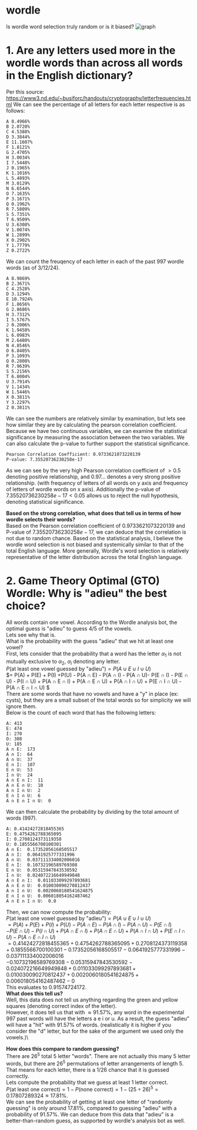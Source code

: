 # wordle
Is wordle word selection truly random or is it biased?
![graph](https://i.imgur.com/h1HDE3A.png)

# 1. Are any letters used more in the wordle words than across all words in the English dictionary?
Per this source: https://www3.nd.edu/~busiforc/handouts/cryptography/letterfrequencies.html
We can see the percentage of all letters for each letter respective is as follows:
```
A 8.4966%
B 2.0720%
C 4.5388%
D 3.3844%
E 11.1607%
F 1.8121%
G 2.4705%
H 3.0034%
I 7.5448%
J 0.1965%
K 1.1016%
L 5.4893%
M 3.0129%
N 6.6544%
O 7.1635%
P 3.1671%
Q 0.1962%
R 7.5809%
S 5.7351%
T 6.9509%
U 3.6308%
V 1.0074%
W 1.2899%
X 0.2902%
Y 1.7779%
Z 0.2722%
```
We can count the freuqency of each letter in each of the past 997 wordle words (as of 3/12/24).
```
A 8.9869%
B 2.3671%
C 4.2528%
D 3.1294%
E 10.7924%
F 1.8656%
G 2.8686%
H 3.7312%
I 5.5767%
J 0.2006%
K 1.9458%
L 6.0983%
M 2.6480%
N 4.8546%
O 6.8405%
P 3.1093%
Q 0.2808%
R 7.9639%
S 5.2156%
T 6.8004%
U 3.7914%
V 1.1434%
W 1.5446%
X 0.3811%
Y 3.2297%
Z 0.3811%
```

We can see the numbers are relatively similar by examination, but lets see how similar they are by calculating the pearson correlation coefficient. Because we have two continuous variables, we can examine the statistical significance by measuring the association between the two variables. We can also calculate the p-value to further support the statistical significance.
```
Pearson Correlation Coefficient: 0.9733621073220139
P-value: 7.35520736230258e-17
```
As we can see by the very high Pearson correlation coefficient of $>0.5$ denoting positive relationship, and $0.97...$ denotes a very strong positive relationship. (with frequency of letters of all words on y axis and frequency of letters of wordle words on x axis). Additionally the p-value of $7.35520736230258e-17 < 0.05$ allows us to reject the null hypothesis, denoting statistical significance.

**Based on the strong correlation, what does that tell us in terms of how wordle selects their words?**\
Based on the Pearson correlation coefficient of $0.9733621073220139$ and P-value of $7.35520736230258e-17$, we can deduce that the correlation is not due to random chance. Based on the statistical analysis, I believe the wordle word selection is not biased and systemically similar to that of the total English language. More generally, Wordle's word selection is relatively representative of the letter distribution across the total English language. 

# 2. Game Theory Optimal (GTO) Wordle: Why is "adieu" the best choice?
All words contain one vowel. According to the Wordle analysis bot, the optimal guess is "adieu" to guess $4/5$ of the vowels. \
Lets see why that is. \
What is the probability with the guess "adieu" that we hit at least one vowel?\
First, lets consider that the probability that a word has the letter $\alpha_1$ is not mutually exclusive to $\alpha_2$, $\alpha_i$ denoting any letter.\
$P(\text{at least one vowel guessed by "adieu"}) = P (A ∪ E ∪ I ∪ U)$ \
$= P(A) + P(E) + P(I) +P(U) - P(A ∩ E) - P(A ∩ I) - P(A ∩ U)- P(E ∩ I) - P(E ∩ U) - P(I ∩ U) + P(A ∩ E ∩ I) + P(A ∩ E ∩ U) + P(A ∩ I ∩ U) + P(E ∩ I ∩ U) - P(A ∩ E ∩ I ∩ U) $\
There are some words that have no vowels and have a "y" in place (ex: cysts), but they are a small subset of the total words so for simplicity we will ignore them.\
Below is the count of each word that has the following letters:
```
A: 413
E: 474
I: 270
O: 308
U: 185
A ∩ E:  173
A ∩ I:  64
A ∩ U:  37
E ∩ I:  107
E ∩ U:  53
I ∩ U:  24
A ∩ E ∩ I:  11
A ∩ E ∩ U:  10
A ∩ I ∩ U:  2
E ∩ I ∩ U:  6
A ∩ E ∩ I ∩ U:  0
```
We can then calculate the probability by dividing by the total amount of words (997).
```
A: 0.41424272818455365
E: 0.4754262788365095
I: 0.2708124373119358
U: 0.1855566700100301
A ∩ E:  0.17352056168505517
A ∩ I:  0.0641925777331996
A ∩ U:  0.037111334002006016
E ∩ I:  0.10732196589769308
E ∩ U:  0.05315947843530592
I ∩ U:  0.024072216649949848
A ∩ E ∩ I:  0.011033099297893681
A ∩ E ∩ U:  0.010030090270812437
A ∩ I ∩ U:  0.0020060180541624875
E ∩ I ∩ U:  0.006018054162487462
A ∩ E ∩ I ∩ U:  0.0
```
Then, we can now compute the probability: \
$P(\text{at least one vowel guessed by "adieu"}) = P (A ∪ E ∪ I ∪ U)$ \
$= P(A) + P(E) + P(I) +P(U) - P(A ∩ E) - P(A ∩ I) - P(A ∩ U)- P(E ∩ I)$\
$- P(E ∩ U) - P(I ∩ U) + P(A ∩ E ∩ I) + P(A ∩ E ∩ U) + P(A ∩ I ∩ U) + P(E ∩ I ∩ U) - P(A ∩ E ∩ I ∩ U)$\
$=0.41424272818455365+0.4754262788365095+0.2708124373119358+0.1855566700100301-0.17352056168505517-0.0641925777331996-0.037111334002006016$\
$-0.10732196589769308-0.05315947843530592-0.024072216649949848+0.011033099297893681+0.010030090270812437+0.0020060180541624875+0.006018054162487462-0$\
This evaluates to $0.91574724172$.\
**What does this tell us?** \
Well, this data does not tell us anything regarding the green and yellow squares (denoting correct index of the letter). \
However, it does tell us that with $\approx91.57$%, any word in the experimental 997 past words will have the letters a e i or u. As a result, the guess "adieu" will have a "hit" with $91.57$% of words. (realistically it is higher if you consider the "d" letter, but for the sake of the argument we used only the vowels.)\

**How does this compare to random guessing?**\
There are $26^5$ total 5 letter "words". There are not actually this many 5 letter words, but there are $26^5$ permutations of letter arrangements of length 5. That means for each letter, there is a $1/26$ chance that it is guessed correctly.\
Lets compute the probability that we guess at least 1 letter correct. \
$P(\text{at least one correct}) = 1 - P(\text{none correct})=1-(25\div26)^5=0.17807289324\approx 17.81$%.\
We can see the probability of getting at least one letter of "randomly guessing" is only around 17.81%, compared to guessing "adieu" with a probability of 91.57%. 
We can deduce from this data that "adieu" is a better-than-random guess, as supported by wordle's analysis bot as well. 

